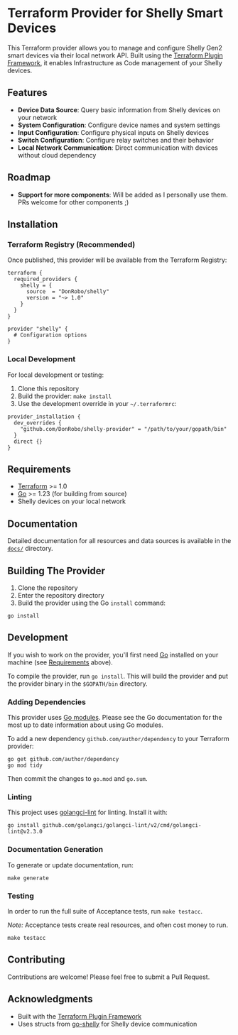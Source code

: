 # Terraform Provider for Shelly Smart Devices

This Terraform provider allows you to manage and configure Shelly Gen2 smart devices via their local network API. Built using the [Terraform Plugin Framework](https://github.com/hashicorp/terraform-plugin-framework), it enables Infrastructure as Code management of your Shelly devices.

## Features

- **Device Data Source**: Query basic information from Shelly devices on your network
- **System Configuration**: Configure device names and system settings
- **Input Configuration**: Configure physical inputs on Shelly devices
- **Switch Configuration**: Configure relay switches and their behavior
- **Local Network Communication**: Direct communication with devices without cloud dependency

## Roadmap

- **Support for more components**: Will be added as I personally use them. PRs welcome for other components ;)


## Installation

### Terraform Registry (Recommended)

Once published, this provider will be available from the Terraform Registry:

```hcl
terraform {
  required_providers {
    shelly = {
      source  = "DonRobo/shelly"
      version = "~> 1.0"
    }
  }
}

provider "shelly" {
  # Configuration options
}
```

### Local Development

For local development or testing:

1. Clone this repository
2. Build the provider: `make install`
3. Use the development override in your `~/.terraformrc`:

```hcl
provider_installation {
  dev_overrides {
    "github.com/DonRobo/shelly-provider" = "/path/to/your/gopath/bin"
  }
  direct {}
}
```

## Requirements

- [Terraform](https://developer.hashicorp.com/terraform/downloads) >= 1.0
- [Go](https://golang.org/doc/install) >= 1.23 (for building from source)
- Shelly devices on your local network

## Documentation

Detailed documentation for all resources and data sources is available in the [`docs/`](./docs/) directory.

## Building The Provider

1. Clone the repository
2. Enter the repository directory
3. Build the provider using the Go `install` command:

```shell
go install
```

## Development

If you wish to work on the provider, you'll first need [Go](http://www.golang.org) installed on your machine (see [Requirements](#requirements) above).

To compile the provider, run `go install`. This will build the provider and put the provider binary in the `$GOPATH/bin` directory.

### Adding Dependencies

This provider uses [Go modules](https://github.com/golang/go/wiki/Modules).
Please see the Go documentation for the most up to date information about using Go modules.

To add a new dependency `github.com/author/dependency` to your Terraform provider:

```shell
go get github.com/author/dependency
go mod tidy
```

Then commit the changes to `go.mod` and `go.sum`.


### Linting

This project uses [golangci-lint](https://github.com/golangci/golangci-lint) for linting. Install it with:

```shell
go install github.com/golangci/golangci-lint/v2/cmd/golangci-lint@v2.3.0
```

### Documentation Generation

To generate or update documentation, run:

```shell
make generate
```

### Testing

In order to run the full suite of Acceptance tests, run `make testacc`.

*Note:* Acceptance tests create real resources, and often cost money to run.

```shell
make testacc
```

## Contributing

Contributions are welcome! Please feel free to submit a Pull Request.

## Acknowledgments

- Built with the [Terraform Plugin Framework](https://github.com/hashicorp/terraform-plugin-framework)
- Uses structs from [go-shelly](https://github.com/jcodybaker/go-shelly) for Shelly device communication

